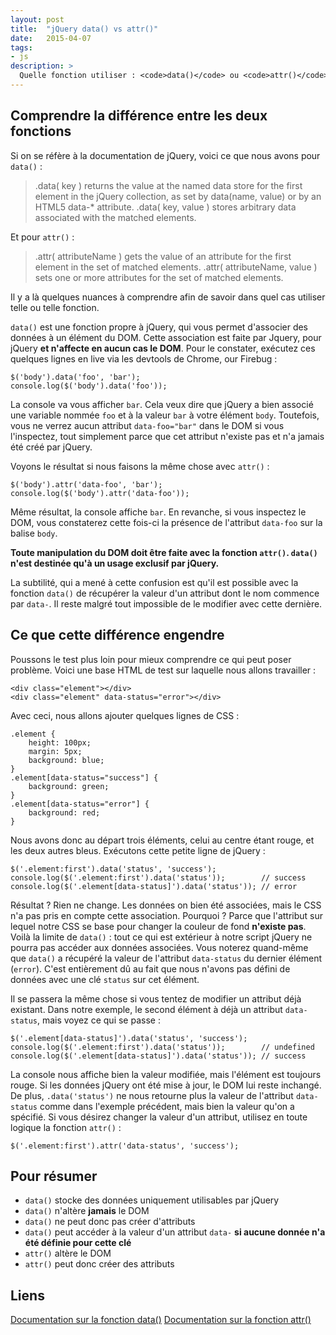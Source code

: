 ```yaml
---
layout: post
title:  "jQuery data() vs attr()"
date:   2015-04-07
tags:
- js
description: >
  Quelle fonction utiliser : <code>data()</code> ou <code>attr()</code> ?
---
```


## Comprendre la différence entre les deux fonctions

Si on se réfère à la documentation de jQuery, voici ce que nous avons pour `data()` :

> .data( key ) returns the value at the named data store for the first element in the jQuery collection, as set by data(name, value) or by an HTML5 data-* attribute.
> .data( key, value ) stores arbitrary data associated with the matched elements.

Et pour `attr()` :

> .attr( attributeName ) gets the value of an attribute for the first element in the set of matched elements.
> .attr( attributeName, value ) sets one or more attributes for the set of matched elements.

Il y a là quelques nuances à comprendre afin de savoir dans quel cas utiliser telle ou telle fonction.

`data()` est une fonction propre à jQuery, qui vous permet d'associer des données à un élément du DOM. Cette association est faite par Jquery, pour jQuery **et n'affecte en aucun cas le DOM**. Pour le constater, exécutez ces quelques lignes en live via les devtools de Chrome, our Firebug :

    $('body').data('foo', 'bar');
    console.log($('body').data('foo'));

La console va vous afficher `bar`. Cela veux dire que jQuery a bien associé une variable nommée `foo` et à la valeur `bar` à votre élément `body`. Toutefois, vous ne verrez aucun attribut `data-foo="bar"` dans le DOM si vous l'inspectez, tout simplement parce que cet attribut n'existe pas et n'a jamais été créé par jQuery.

Voyons le résultat si nous faisons la même chose avec `attr()` :

    $('body').attr('data-foo', 'bar');
    console.log($('body').attr('data-foo'));

Même résultat, la console affiche `bar`. En revanche, si vous inspectez le DOM, vous constaterez cette fois-ci la présence de l'attribut `data-foo` sur la balise `body`.

**Toute manipulation du DOM doit être faite avec la fonction `attr()`. `data()` n'est destinée qu'à un usage exclusif par jQuery.**

La subtilité, qui a mené à cette confusion est qu'il est possible avec la fonction `data()` de récupérer la valeur d'un attribut dont le nom commence par `data-`. Il reste malgré tout impossible de le modifier avec cette dernière.

## Ce que cette différence engendre

Poussons le test plus loin pour mieux comprendre ce qui peut poser problème. Voici une base HTML de test sur laquelle nous allons travailler :

    <div class="element"></div>
    <div class="element" data-status="error"></div>

Avec ceci, nous allons ajouter quelques lignes de CSS :

    .element {
        height: 100px;
        margin: 5px;
        background: blue;
    }
    .element[data-status="success"] {
        background: green;
    }
    .element[data-status="error"] {
        background: red;
    }

Nous avons donc au départ trois éléments, celui au centre étant rouge, et les deux autres bleus. Exécutons cette petite ligne de jQuery :

    $('.element:first').data('status', 'success');
    console.log($('.element:first').data('status'));        // success
    console.log($('.element[data-status]').data('status')); // error

Résultat ? Rien ne change. Les données on bien été associées, mais le CSS n'a pas pris en compte cette association. Pourquoi ? Parce que l'attribut sur lequel notre CSS se base pour changer la couleur de fond **n'existe pas**. Voilà la limite de `data()` : tout ce qui est extérieur à notre script jQuery ne pourra pas accéder aux données associées. Vous noterez quand-même que `data()` a récupéré la valeur de l'attribut `data-status` du dernier élément (`error`). C'est entièrement dû au fait que nous n'avons pas défini de données avec une clé `status` sur cet élément.

Il se passera la même chose si vous tentez de modifier un attribut déjà existant. Dans notre exemple, le second élément à déjà un attribut `data-status`, mais voyez ce qui se passe :

    $('.element[data-status]').data('status', 'success');
    console.log($('.element:first').data('status'));        // undefined
    console.log($('.element[data-status]').data('status')); // success

La console nous affiche bien la valeur modifiée, mais l'élément est toujours rouge. Si les données jQuery ont été mise à jour, le DOM lui reste inchangé. De plus, `.data('status')` ne nous retourne plus la valeur de l'attribut `data-status` comme dans l'exemple précédent, mais bien la valeur qu'on a spécifié.
Si vous désirez changer la valeur d'un attribut, utilisez en toute logique la fonction `attr()` :

    $('.element:first').attr('data-status', 'success');

## Pour résumer

- `data()` stocke des données uniquement utilisables par jQuery
- `data()` n'altère **jamais** le DOM
- `data()` ne peut donc pas créer d'attributs
- `data()` peut accéder à la valeur d'un attribut `data-` **si aucune donnée n'a été définie pour cette clé**
- `attr()` altère le DOM
- `attr()` peut donc créer des attributs

## Liens
[Documentation sur la fonction data()](https://api.jquery.com/data/)
[Documentation sur la fonction attr()](https://api.jquery.com/attr/)
